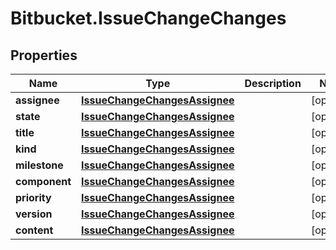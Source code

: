 # Bitbucket.IssueChangeChanges

## Properties

Name | Type | Description | Notes
------------ | ------------- | ------------- | -------------
**assignee** | [**IssueChangeChangesAssignee**](IssueChangeChangesAssignee.md) |  | [optional] 
**state** | [**IssueChangeChangesAssignee**](IssueChangeChangesAssignee.md) |  | [optional] 
**title** | [**IssueChangeChangesAssignee**](IssueChangeChangesAssignee.md) |  | [optional] 
**kind** | [**IssueChangeChangesAssignee**](IssueChangeChangesAssignee.md) |  | [optional] 
**milestone** | [**IssueChangeChangesAssignee**](IssueChangeChangesAssignee.md) |  | [optional] 
**component** | [**IssueChangeChangesAssignee**](IssueChangeChangesAssignee.md) |  | [optional] 
**priority** | [**IssueChangeChangesAssignee**](IssueChangeChangesAssignee.md) |  | [optional] 
**version** | [**IssueChangeChangesAssignee**](IssueChangeChangesAssignee.md) |  | [optional] 
**content** | [**IssueChangeChangesAssignee**](IssueChangeChangesAssignee.md) |  | [optional] 



